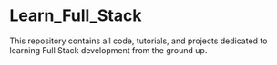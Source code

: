# Learn_Full_Stack
This repository contains all code, tutorials, and projects dedicated to learning Full Stack development from the ground up.
